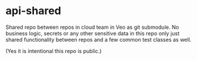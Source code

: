 # api-shared
Shared repo between repos in cloud team in Veo as git submodule. No business logic, secrets or any other sensitive data in this repo only just shared functionality between repos and a few common test classes as well.

(Yes it is intentional this repo is public.)